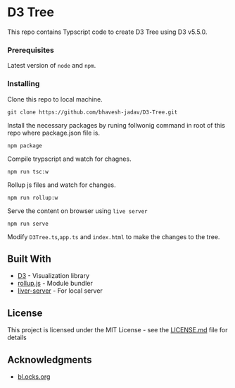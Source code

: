 # D3 Tree

This repo contains Typscript code to create D3 Tree using D3 v5.5.0.

### Prerequisites

Latest version of `node` and `npm`.

### Installing

Clone this repo to local machine.

```
git clone https://github.com/bhavesh-jadav/D3-Tree.git
```

Install the necessary packages by runing follwonig command in root of this repo where package.json file is.

```
npm package
```

Compile trypscript and watch for chagnes.

```
npm run tsc:w
```

Rollup js files and watch for changes.

```
npm run rollup:w
```

Serve the content on browser using `live server`

```
npm run serve
```

Modify `D3Tree.ts`,`app.ts` and `index.html` to make the changes to the tree.

## Built With

* [D3](https://d3js.org/) - Visualization library
* [rollup.js](https://rollupjs.org) - Module bundler
* [liver-server](https://www.npmjs.com/package/live-server) - For local server

## License

This project is licensed under the MIT License - see the [LICENSE.md](LICENSE.md) file for details

## Acknowledgments

* [bl.ocks.org](https://bl.ocks.org/)

